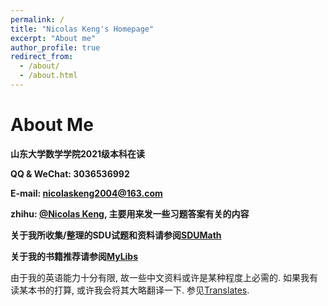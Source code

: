 ```yaml
---
permalink: /
title: "Nicolas Keng's Homepage"
excerpt: "About me"
author_profile: true
redirect_from: 
  - /about/
  - /about.html
---
```


About Me
======

**山东大学数学学院2021级本科在读**

**QQ & WeChat: 3036536992**

**E-mail: nicolaskeng2004@163.com**

**zhihu: [@Nicolas Keng](https://www.zhihu.com/people/nicolas-keng), 主要用来发一些习题答案有关的内容**

**关于我所收集/整理的SDU试题和资料请参阅[SDUMath](https://nicolaskeng.github.io/miscellanies/SDUMath-Exams)**

**关于我的书籍推荐请参阅[MyLibs](https://nicolaskeng.github.io/miscellanies/MyLibs)**

由于我的英语能力十分有限, 故一些中文资料或许是某种程度上必需的. 如果我有读某本书的打算, 或许我会将其大略翻译一下. 参见[Translates](https://nicolaskeng.github.io/learnings/translates).

